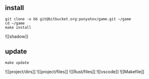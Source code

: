 ## install
```shell
git clone -o bb git@bitbucket.org:ponyatov/game.git ~/game
cd ~/game
make install
```
![[shadow]]
## update

```
make update
```

![[project/dirs]]
![[project/files]]
![[Rust/files]]
![[vscode]]
![[Makefile]]
